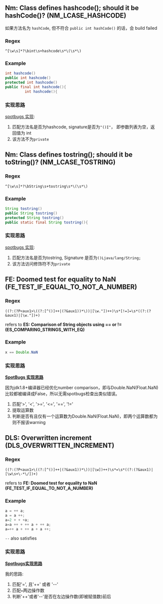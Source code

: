 ## Nm: Class defines hashcode(); should it be hashCode()? (NM_LCASE_HASHCODE)

如果方法名为 `hashCode`, 但不符合 `public int hashCode()` 的话，会 build failed


### Regex

```regexp
^[\w\s]*?\bint\s+hashcode\s*\(\s*\)
```

### Example

```java
int hashcode()
public int hashcode()
protected int hashcode()
public final int hashcode(){
	     int hashcode(){
```

### 实现思路

[spotbugs 实现](https://github.com/spotbugs/spotbugs/blob/a6f9acb2932b54f5b70ea8bc206afb552321a222/spotbugs/src/main/java/edu/umd/cs/findbugs/detect/Naming.java#L561):

1. 匹配方法名是否为hashcode, signature是否为`"()I"`， 即参数列表为空，返回值为 int
2. 该方法不为`private`


## Nm: Class defines tostring(); should it be toString()? (NM_LCASE_TOSTRING)

### Regex

```regexp
^[\w\s]*?\bString\s+tostring\s*\(\s*\)
```

### Example

```java
String tostring()
public String tostring()
protected String tostring()
public static final String tostring(){
```

### 实现思路

[spotbugs 实现](https://github.com/spotbugs/spotbugs/blob/a6f9acb2932b54f5b70ea8bc206afb552321a222/spotbugs/src/main/java/edu/umd/cs/findbugs/detect/Naming.java#L561):

1. 匹配方法名是否为tostring, Signature 是否为`()Ljava/lang/String;`
2. 该方法访问修饰符不为`private`

## FE: Doomed test for equality to NaN (FE_TEST_IF_EQUAL_TO_NOT_A_NUMBER)

### Regex

```regexp
((?:(?P<aux1>\((?:[^()]++|(?&aux1))*\))|[\w."])++)\s*[!=]=\s*((?:(?&aux1)|[\w."])+)
```

refers to **ES: Comparison of String objects using == or != (ES_COMPARING_STRINGS_WITH_EQ)**

### Example

```java
x == Double.NaN
```

### 实现思路

[**SpotBugs 实现思路**](https://github.com/spotbugs/spotbugs/blob/a6f9acb2932b54f5b70ea8bc206afb552321a222/spotbugs/src/main/java/edu/umd/cs/findbugs/detect/FindFloatEquality.java#L131)

因为jdk1.8+编译器已经优化number comparison，即与Double.NaN(Float.NaN)比较都被编译成False，所以无需spotbugs检查出类似错误。

1. 匹配'>', '<', '>=', '<=', '==', '!='
2. 提取运算数
3. 判断是否有且仅有一个运算数为Double.NaN(Float.NaN)，即两个运算数都为则不报该warning

## DLS: Overwritten increment (DLS_OVERWRITTEN_INCREMENT)

### Regex

```regexp
((?:(?P<aux1>\((?:[^()]++|(?&aux1))*\))|[\w])++)\s*=\s*((?:(?&aux1)|[\w\s+\-*\/])+)
```

refers to **FE: Doomed test for equality to NaN (FE_TEST_IF_EQUAL_TO_NOT_A_NUMBER)**

### Example

```java
a = ++ a;
a = a ++;
a=2 + + +a;
a=a ++ + ++ a + ++ a;
a=++ a + ++ a + a ++;
```

`--` also satisfies

### 实现思路

[**Spotbugs实现思路**](https://github.com/spotbugs/spotbugs/blob/a6f9acb2932b54f5b70ea8bc206afb552321a222/spotbugs/src/main/java/edu/umd/cs/findbugs/detect/FindPuzzlers.java#L448)

我的思路:

1. 匹配'=', 且'++' 或者 '--'
2. 匹配`=`两边操作数
3. 判断'++'或者'--'是否在左边操作数(即被赋值数)前后